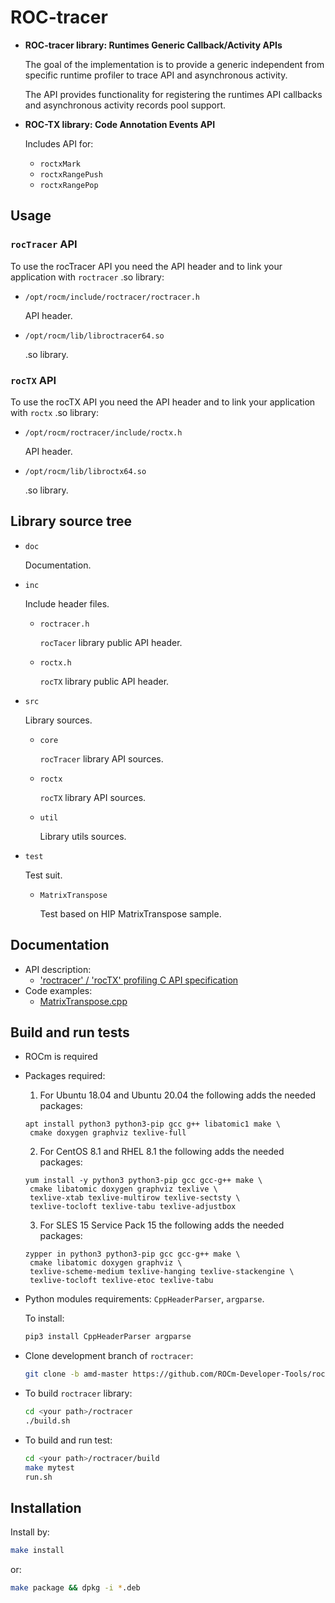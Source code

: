 # ROC-tracer

- **ROC-tracer library: Runtimes Generic Callback/Activity APIs**

  The goal of the implementation is to provide a generic independent from specific runtime profiler to trace API and asynchronous activity.

  The API provides functionality for registering the runtimes API callbacks and asynchronous activity records pool support.

- **ROC-TX library: Code Annotation Events API**

  Includes API for:

  - `roctxMark`
  - `roctxRangePush`
  - `roctxRangePop`

## Usage

### `rocTracer` API

To use the rocTracer API you need the API header and to link your application with `roctracer` .so library:

- `/opt/rocm/include/roctracer/roctracer.h`

  API header.

- `/opt/rocm/lib/libroctracer64.so`

  .so library.

### `rocTX` API

To use the rocTX API you need the API header and to link your application with `roctx` .so library:

- `/opt/rocm/roctracer/include/roctx.h`

  API header.

- `/opt/rocm/lib/libroctx64.so`

  .so library.

## Library source tree

- `doc`

  Documentation.

- `inc`

  Include header files.

  - `roctracer.h`

    `rocTacer` library public API header.

  - `roctx.h`
  
    `rocTX` library public API header.

- `src`
  
  Library sources.

  - `core`

    `rocTracer` library API sources.

  - `roctx`

    `rocTX` library API sources.

  - `util`

    Library utils sources.

- `test`

  Test suit.

  - `MatrixTranspose`

    Test based on HIP MatrixTranspose sample.

## Documentation

- API description:
  - ['roctracer' / 'rocTX' profiling C API specification](doc/roctracer_spec.md)
- Code examples:
  - [MatrixTranspose.cpp](test/hip/MatrixTranspose.cpp)

## Build and run tests

- ROCm is required

- Packages required:

  1. For Ubuntu 18.04 and Ubuntu 20.04 the following adds the needed packages:

   ````shell
   apt install python3 python3-pip gcc g++ libatomic1 make \
    cmake doxygen graphviz texlive-full
   ````

  2. For CentOS 8.1 and RHEL 8.1 the following adds the needed packages:

   ````shell
   yum install -y python3 python3-pip gcc gcc-g++ make \
    cmake libatomic doxygen graphviz texlive \
    texlive-xtab texlive-multirow texlive-sectsty \
    texlive-tocloft texlive-tabu texlive-adjustbox
   ````

  3. For SLES 15 Service Pack 15 the following adds the needed packages:

   ````shell
   zypper in python3 python3-pip gcc gcc-g++ make \
    cmake libatomic doxygen graphviz \
    texlive-scheme-medium texlive-hanging texlive-stackengine \
    texlive-tocloft texlive-etoc texlive-tabu
   ````

- Python modules requirements: `CppHeaderParser`, `argparse`.

  To install:

  ```sh
  pip3 install CppHeaderParser argparse
  ```

- Clone development branch of `roctracer`:

  ```sh
  git clone -b amd-master https://github.com/ROCm-Developer-Tools/roctracer
  ```

- To build `roctracer` library:

   ```sh
   cd <your path>/roctracer
   ./build.sh
   ```

- To build and run test:

  ```sh
  cd <your path>/roctracer/build
  make mytest
  run.sh
  ```

## Installation

Install by:

  ```sh
  make install
  ```

  or:

  ```sh
  make package && dpkg -i *.deb
  ```
